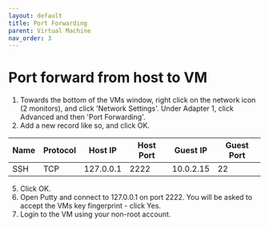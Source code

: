 ```yaml
---
layout: default
title: Port Forwarding
parent: Virtual Machine
nav_order: 3
---
```


# Port forward from host to VM

 1. Towards the bottom of the VMs window, right click on the network icon (2 monitors), and click 'Network Settings'.  Under Adapter 1, click Advanced and then 'Port Forwarding'.
 2. Add a new record like so, and click OK.

| Name | Protocol | Host IP | Host Port | Guest IP | Guest Port |
|--|--|--|--|--|--|
| SSH | TCP | 127.0.0.1 | 2222 | 10.0.2.15 | 22 |

 5. Click OK.
 6. Open Putty and connect to 127.0.0.1 on port 2222.  You will be asked to accept the VMs key fingerprint - click Yes.
 7. Login to the VM using your non-root account.
